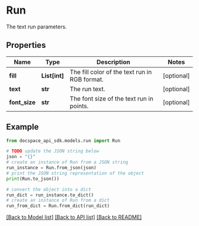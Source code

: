 # Run
The text run parameters.

## Properties

Name | Type | Description | Notes
------------ | ------------- | ------------- | -------------
**fill** | **List[int]** | The fill color of the text run in RGB format. | [optional] 
**text** | **str** | The run text. | [optional] 
**font_size** | **str** | The font size of the text run in points. | [optional] 

## Example

```python
from docspace_api_sdk.models.run import Run

# TODO update the JSON string below
json = "{}"
# create an instance of Run from a JSON string
run_instance = Run.from_json(json)
# print the JSON string representation of the object
print(Run.to_json())

# convert the object into a dict
run_dict = run_instance.to_dict()
# create an instance of Run from a dict
run_from_dict = Run.from_dict(run_dict)
```
[[Back to Model list]](../README.md#documentation-for-models) [[Back to API list]](../README.md#documentation-for-api-endpoints) [[Back to README]](../README.md)


